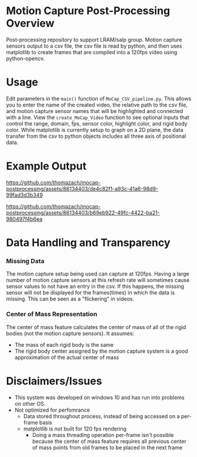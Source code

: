 # Motion Capture Post-Processing Overview
Post-processing repository to support LRAM/salp group. Motion capture sensors output to a csv file, the csv file is read by python, and then uses matplotlib to create frames that are compiled into a 120fps video using python-opencv.

# Usage
Edit parameters in the `main()` function of `MoCap_CSV_pipeline.py`. This allows you to enter the name of the created video, the relative path to the csv file, and motion capture sensor names that will be highlighted and connected with a line. View the `create_MoCap_Video` function to see optional inputs that control the range, domain, fps, sensor color, highlight color, and rigid body color.  While matplotlib is currently setup to graph on a 2D plane, the data transfer from the csv to python objects includes all three axis of positional data.  

# Example Output


https://github.com/thomazach/mocap-postprocessing/assets/86134403/de4c82f1-a93c-41a6-98d9-99fad3d3b349





https://github.com/thomazach/mocap-postprocessing/assets/86134403/b69eb922-49fc-4422-ba21-980497f4b6ea




# Data Handling and Transparency
### Missing Data
The motion capture setup being used can capture at 120fps. Having a large number of motion capture sensors at this refresh rate will sometimes cause sensor values to not have an entry in the csv. If this happens, the missing sensor will not be displayed for the frames(times) in which the data is missing. This can be seen as a "flickering" in videos. 

### Center of Mass Representation
The center of mass feature calculates the center of mass of all of the rigid bodies (not the motion capture sensors). It assumes:
- The mass of each rigid body is the same
- The rigid body center assigned by the motion capture system is a good approximation of the actual center of mass 

# Disclaimers/Issues
- This system was developed on windows 10 and has run into problems on other OS.
- Not optimized for perfomrance
   - Data stored throughout process, instead of being accessed on a per-frame basis
   - matplotlib is not built for 120 fps rendering
       - Doing a mass threading operation per-frame isn't possible because the center of mass feature requires all previous center of mass points from old frames to be placed in the next frame

